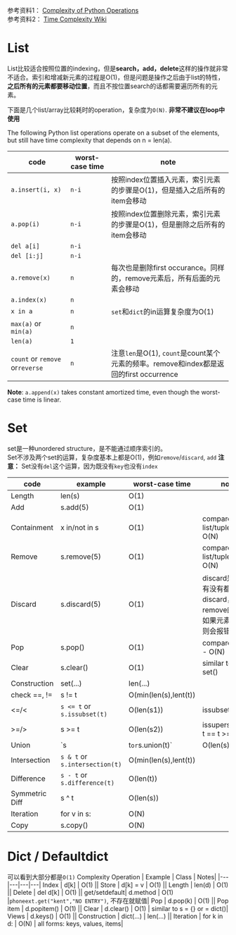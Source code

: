 参考资料1： [Complexity of Python Operations](https://www.ics.uci.edu/~brgallar/week8_2.html)     
参考资料2： [Time Complexity Wiki](https://wiki.python.org/moin/TimeComplexity)


# List

List比较适合按照位置的indexing，但是**search，add，delete**这样的操作就非常不适合。索引和增减新元素的过程是O(1)，但是问题是操作之后由于list的特性，**之后所有的元素都要移动位置**，而且不按位置search的话都需要遍历所有的元素。

下面是几个list/array比较耗时的operation，复杂度为`O(N)`. **非常不建议在loop中使用**

The following Python list operations operate on a subset of the elements, but still have time complexity that depends on n = len(a).

|  code | worst-case time  | note |   
|---|---|---|
|  `a.insert(i, x)` |  `n-i` | 按照index位置插入元素，索引元素的步骤是O(1)，但是插入之后所有的item会移动 |  
|`a.pop(i)`   | `n-i`  | 按照index位置删除元素，索引元素的步骤是O(1)，但是删除之后所有的item会移动|
|  `del a[i]` |  `n-i` |   |
| `del [i:j]`  |  `n-i` |   |
| `a.remove(x)`  | `n`  |  每次也是删除first occurance。同样的，remove元素后，所有后面的元素会移动 |
| `a.index(x)`  | `n`   |  |
| `x in a`  | `n`   | `set`和`dict`的in运算复杂度为O(1) |
| `max(a)` or `min(a)`  | `n`   |  |
| `len(a)`  | `1`   |  |
| `count` or `remove` or`reverse`   | `n`   |注意`len`是O(1), `count`是count某个元素的频率。remove和index都是返回的first occurrence |


**Note**: `a.append(x)` takes constant amortized time, even though the worst-case time is linear.


# Set
set是一种unordered structure，是不能通过顺序索引的。    
Set不涉及两个set的运算，复杂度基本上都是O(1)，例如`remove`/`discard`, `add`
**注意：** Set没有`del`这个运算，因为既没有`key`也没有`index`     

|  code |example|  worst-case time  | note |   
|---|---|---|---|
|Length        | len(s)       | O(1)	     ||
|Add           | s.add(5)     | O(1)	     ||
|Containment   | x in/not in s| O(1)	     | compare to list/tuple - O(N)|
|Remove        | s.remove(5)  | O(1)	     | compare to list/tuple - O(N)|
|Discard       | s.discard(5) | O(1)	     | discard是不管有没有都能discard，remove的话，如果元素不存在则会报错|
|Pop           | s.pop()      | O(1)	     | compare to list - O(N)|
|Clear         | s.clear()    | O(1)	     | similar to s = set()|
|Construction  | set(...)     | len(...)      ||
|check ==, !=  | s != t       | O(min(len(s),lent(t))|
|<=/<          | `s <= t` or `s.issubset(t)`       | O(len(s1))    | issubset|
|>=/>          | s >= t       | O(len(s2))    | issuperset s <= t == t >= s|
|Union         | `s | t` or `s.union(t)`        | O(len(s)+len(t))|
|Intersection  | `s & t` or `s.intersection(t)`       | O(min(len(s),lent(t))|
|Difference    | `s - t` or `s.difference(t)`     | O(len(t))     ||
|Symmetric Diff| s ^ t        | O(len(s))     ||
|Iteration     | for v in s:  | O(N)          ||
|Copy          | s.copy()     | O(N)	     || 



# Dict / Defaultdict

可以看到大部分都是`O(1)`
                               Complexity
Operation     | Example      | Class         | Notes|
|---|---|---|---|
Index         | d[k]         | O(1)	     ||
Store         | d[k] = v     | O(1)	     ||
Length        | len(d)       | O(1)	     ||
Delete        | del d[k]     | O(1)	     ||
get/setdefault| d.method     | O(1)	     |`phoneext.get("kent","NO ENTRY")`, 不存在就赋值|
Pop           | d.pop(k)     | O(1)	     ||
Pop item      | d.popitem()  | O(1)	     ||
Clear         | d.clear()    | O(1)	     | similar to s = {} or = dict()|
Views         | d.keys()     | O(1)	     ||
Construction  | dict(...)    | len(...)      ||
Iteration     | for k in d:  | O(N)          | all forms: keys, values, items|
